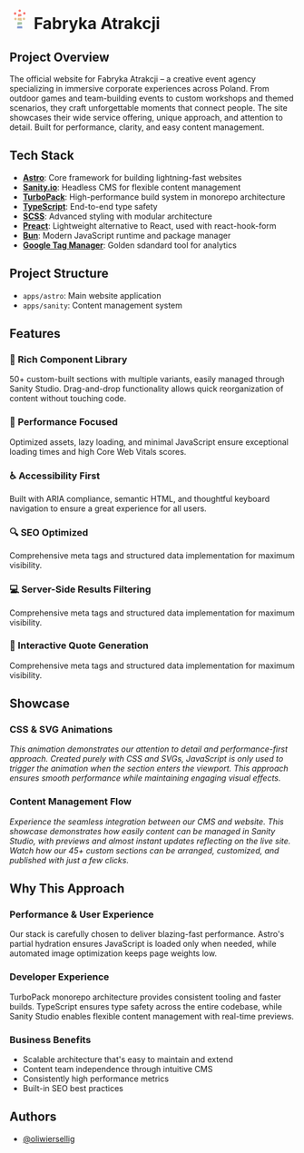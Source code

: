# <svg width="36" height="36" viewBox="0 0 512 512" fill="none" xmlns="http://www.w3.org/2000/svg"><g clip-path="url(#a)"><path d="M222.52 136.569c-3.813 0-6.968 2.962-7.231 6.867l-2.893 47.132c-.263 4.309 3.024 7.945 7.231 7.945l72.053-13.466c4.207 0 7.494-3.636 7.231-7.945l-2.893-33.666c-.263-3.905-3.418-6.867-7.231-6.867H222.52Z" fill="url(#b)"/><path d="M215.552 232.313c-3.813 0-6.969 2.963-7.232 6.868l-3.419 40.803c-.262 4.309 3.025 7.945 7.232 7.945l87.041 13.466c4.207 0 7.494-3.636 7.231-7.945l-3.418-54.269c-.263-3.905-3.419-6.868-7.232-6.868h-80.203Z" fill="url(#c)"/><path d="M208.057 335.195c-3.813 0-6.968 2.963-7.231 6.868l-3.419 54.268c-.263 4.31 3.024 7.946 7.232 7.946l102.029-13.467c4.208 0 7.495-3.636 7.232-7.945l-3.419-40.802c-.263-3.905-3.418-6.868-7.231-6.868h-95.193Z" fill="url(#d)"/><path d="m193.331 444.944-3.024 41.611c-.263 4.309 3.024 7.945 7.232 7.945h116.098c4.207 0 7.494-3.636 7.231-7.945l-3.024-41.611c-.263-3.905-3.418-6.867-7.231-6.867h-110.05c-3.813 0-6.969 2.962-7.232 6.867Z" fill="url(#e)"/><path d="M248.159 78.933c2.367.673 4.865.943 7.363.943s4.996-.404 7.363-.943c13.017-3.366 22.615-15.351 22.615-29.76 0-16.968-13.411-30.703-29.978-30.703s-29.978 13.736-29.978 30.703c0 14.409 9.598 26.394 22.615 29.76Z" fill="url(#f)"/><path d="M175.581 241.874c-6.048-10.907-17.619-16.429-29.057-15.217-4.076.404-8.152 1.751-11.834 3.906-14.331 8.483-19.196 27.201-11.044 42.014 8.283 14.678 26.691 19.661 41.022 11.312 11.965-7.137 17.356-21.277 13.937-34.339-.657-2.559-1.578-5.117-3.024-7.676Z" fill="url(#g)"/><path d="M376.485 227.869c-4.207-2.558-8.809-3.77-13.411-4.04-10.913-.538-21.694 4.983-27.611 15.352a29.378 29.378 0 0 0-3.55 10.369c-1.972 12.254 3.418 25.047 14.594 31.645 14.332 8.484 32.739 3.502 41.023-11.311 8.283-14.678 3.418-33.396-11.045-42.015Z" fill="url(#h)"/><path d="M124.04 145.995c14.332 8.484 32.739 3.501 41.022-11.177 8.284-14.678 3.419-33.531-10.913-42.015-14.331-8.483-32.738-3.5-41.022 11.177-8.283 14.679-3.418 33.531 10.913 42.015Z" fill="url(#i)"/><path d="M387.004 143.302c14.331-8.484 19.196-27.337 10.913-42.015-8.284-14.678-26.691-19.66-41.022-11.177-14.332 8.484-19.197 27.337-10.913 42.015 8.283 14.678 26.69 19.66 41.022 11.177Z" fill="url(#j)"/></g><defs><linearGradient id="b" x1="255.523" y1="18.47" x2="274.175" y2="493.768" gradientUnits="userSpaceOnUse"><stop stop-color="#FA7468"/><stop offset=".245" stop-color="#F86E6D"/><stop offset=".5" stop-color="#E7C78F"/><stop offset=".75" stop-color="#9EC5A8"/><stop offset="1" stop-color="#798DDC"/></linearGradient><linearGradient id="c" x1="255.523" y1="18.47" x2="274.175" y2="493.768" gradientUnits="userSpaceOnUse"><stop stop-color="#FA7468"/><stop offset=".245" stop-color="#F86E6D"/><stop offset=".5" stop-color="#E7C78F"/><stop offset=".75" stop-color="#9EC5A8"/><stop offset="1" stop-color="#798DDC"/></linearGradient><linearGradient id="d" x1="255.523" y1="18.47" x2="274.175" y2="493.768" gradientUnits="userSpaceOnUse"><stop stop-color="#FA7468"/><stop offset=".245" stop-color="#F86E6D"/><stop offset=".5" stop-color="#E7C78F"/><stop offset=".75" stop-color="#9EC5A8"/><stop offset="1" stop-color="#798DDC"/></linearGradient><linearGradient id="e" x1="255.523" y1="18.47" x2="274.175" y2="493.768" gradientUnits="userSpaceOnUse"><stop stop-color="#FA7468"/><stop offset=".245" stop-color="#F86E6D"/><stop offset=".5" stop-color="#E7C78F"/><stop offset=".75" stop-color="#9EC5A8"/><stop offset="1" stop-color="#798DDC"/></linearGradient><linearGradient id="f" x1="255.523" y1="18.47" x2="274.175" y2="493.768" gradientUnits="userSpaceOnUse"><stop stop-color="#FA7468"/><stop offset=".245" stop-color="#F86E6D"/><stop offset=".5" stop-color="#E7C78F"/><stop offset=".75" stop-color="#9EC5A8"/><stop offset="1" stop-color="#798DDC"/></linearGradient><linearGradient id="g" x1="255.523" y1="18.47" x2="274.175" y2="493.768" gradientUnits="userSpaceOnUse"><stop stop-color="#FA7468"/><stop offset=".245" stop-color="#F86E6D"/><stop offset=".5" stop-color="#E7C78F"/><stop offset=".75" stop-color="#9EC5A8"/><stop offset="1" stop-color="#798DDC"/></linearGradient><linearGradient id="h" x1="255.523" y1="18.47" x2="274.175" y2="493.768" gradientUnits="userSpaceOnUse"><stop stop-color="#FA7468"/><stop offset=".245" stop-color="#F86E6D"/><stop offset=".5" stop-color="#E7C78F"/><stop offset=".75" stop-color="#9EC5A8"/><stop offset="1" stop-color="#798DDC"/></linearGradient><linearGradient id="i" x1="255.523" y1="18.47" x2="274.175" y2="493.768" gradientUnits="userSpaceOnUse"><stop stop-color="#FA7468"/><stop offset=".245" stop-color="#F86E6D"/><stop offset=".5" stop-color="#E7C78F"/><stop offset=".75" stop-color="#9EC5A8"/><stop offset="1" stop-color="#798DDC"/></linearGradient><linearGradient id="j" x1="255.523" y1="18.47" x2="274.175" y2="493.768" gradientUnits="userSpaceOnUse"><stop stop-color="#FA7468"/><stop offset=".245" stop-color="#F86E6D"/><stop offset=".5" stop-color="#E7C78F"/><stop offset=".75" stop-color="#9EC5A8"/><stop offset="1" stop-color="#798DDC"/></linearGradient><clipPath id="a"><path fill="#fff" transform="translate(109.059 18.47)" d="M0 0h292.942v476.03H0z"/></clipPath></defs></svg> Fabryka Atrakcji

## Project Overview

The official website for Fabryka Atrakcji – a creative event agency specializing in immersive corporate experiences across Poland. From outdoor games and team-building events to custom workshops and themed scenarios, they craft unforgettable moments that connect people. The site showcases their wide service offering, unique approach, and attention to detail. Built for performance, clarity, and easy content management.

## Tech Stack

- **[Astro](https://astro.build)**: Core framework for building lightning-fast websites
- **[Sanity.io](https://sanity.io)**: Headless CMS for flexible content management
- **[TurboPack](https://turbo.build)**: High-performance build system in monorepo architecture
- **[TypeScript](https://www.typescriptlang.org)**: End-to-end type safety
- **[SCSS](https://sass-lang.com)**: Advanced styling with modular architecture
- **[Preact](https://preactjs.com)**: Lightweight alternative to React, used with react-hook-form
- **[Bun](https://bun.sh)**: Modern JavaScript runtime and package manager
- **[Google Tag Manager](https://tagmanager.google.com/)**: Golden sdandard tool for analytics

## Project Structure

- `apps/astro`: Main website application
- `apps/sanity`: Content management system

## Features

### 🎨 Rich Component Library

50+ custom-built sections with multiple variants, easily managed through Sanity Studio. Drag-and-drop functionality allows quick reorganization of content without touching code.

### 🎯 Performance Focused

Optimized assets, lazy loading, and minimal JavaScript ensure exceptional loading times and high Core Web Vitals scores.

### ♿ Accessibility First

Built with ARIA compliance, semantic HTML, and thoughtful keyboard navigation to ensure a great experience for all users.

### 🔍 SEO Optimized

Comprehensive meta tags and structured data implementation for maximum visibility.

### 💻 Server-Side Results Filtering

Comprehensive meta tags and structured data implementation for maximum visibility.

### 💸 Interactive Quote Generation

Comprehensive meta tags and structured data implementation for maximum visibility.

## Showcase

### CSS & SVG Animations

_This animation demonstrates our attention to detail and performance-first approach. Created purely with CSS and SVGs, JavaScript is only used to trigger the animation when the section enters the viewport. This approach ensures smooth performance while maintaining engaging visual effects._

### Content Management Flow

_Experience the seamless integration between our CMS and website. This showcase demonstrates how easily content can be managed in Sanity Studio, with previews and almost instant updates reflecting on the live site. Watch how our 45+ custom sections can be arranged, customized, and published with just a few clicks._

## Why This Approach

### Performance & User Experience

Our stack is carefully chosen to deliver blazing-fast performance. Astro's partial hydration ensures JavaScript is loaded only when needed, while automated image optimization keeps page weights low.

### Developer Experience

TurboPack monorepo architecture provides consistent tooling and faster builds. TypeScript ensures type safety across the entire codebase, while Sanity Studio enables flexible content management with real-time previews.

### Business Benefits

- Scalable architecture that's easy to maintain and extend
- Content team independence through intuitive CMS
- Consistently high performance metrics
- Built-in SEO best practices

## Authors

- [@oliwiersellig](https://github.com/OliwierSellig)
